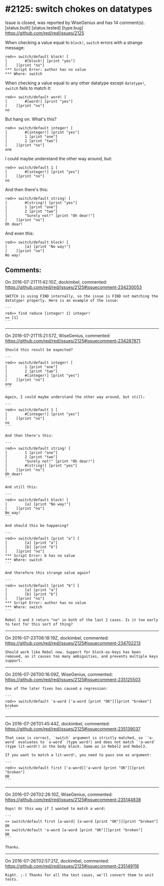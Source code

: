 
#2125: switch chokes on datatypes
================================================================================
Issue is closed, was reported by WiseGenius and has 14 comment(s).
[status.built] [status.tested] [type.bug]
<https://github.com/red/red/issues/2125>

When checking a value equal to `block!`, `switch` errors with a strange message:

```
red>> switch/default block! [
[        #[block!] [print "yes"]
[    ][print "no"]
*** Script Error: author has no value
*** Where: switch
```

When checking a value equal to any other datatype except `datatype!`, `switch` fails to match it:

```
red>> switch/default word! [
[        #[word!] [print "yes"]
[    ][print "no"]
no
```

But hang on. What's this?

```
red>> switch/default integer! [
[        #[integer!] [print "yes"]
[        1 [print "one"]
[        2 [print "two"]
[    ][print "no"]
one
```

I could maybe understand the other way around, but:

```
red>> switch/default 1 [
[        #[integer!] [print "yes"]
[    ][print "no"]
no
```

And then there's this:

```
red>> switch/default string! [
[        #[string!] [print "yes"]
[        1 [print "one"]
[        2 [print "two"]
[        "Surely not!" [print "Oh dear!"]
[    ][print "no"]
Oh dear!
```

And even this:

```
red>> switch/default block! [
[        [a] [print "No way!"]
[    ][print "no"]
No way!
```



Comments:
--------------------------------------------------------------------------------

On 2016-07-21T11:42:10Z, dockimbel, commented:
<https://github.com/red/red/issues/2125#issuecomment-234230053>

    SWITCH is using FIND internally, so the issue is FIND not matching the datatype! properly. Here is an example of the issue:
    
    ```
    red>> find reduce [integer! 1] integer!
    == [1]
    ```

--------------------------------------------------------------------------------

On 2016-07-21T15:21:57Z, WiseGenius, commented:
<https://github.com/red/red/issues/2125#issuecomment-234287871>

    Should this result be expected?
    
    ```
    red>> switch/default integer! [
    [        1 [print "one"]
    [        2 [print "two"]
    [        #[integer!] [print "yes"]
    [    ][print "no"]
    one
    ```
    
    Again, I could maybe understand the other way around, but still:
    
    ```
    red>> switch/default 1 [
    [        #[integer!] [print "yes"]
    [    ][print "no"]
    no
    ```
    
    And then there's this:
    
    ```
    red>> switch/default string! [
    [        1 [print "one"]
    [        2 [print "two"]
    [        "Surely not!" [print "Oh dear!"]
    [        #[string!] [print "yes"]
    [    ][print "no"]
    Oh dear!
    ```
    
    And still this:
    
    ```
    red>> switch/default block! [
    [        [a] [print "No way!"]
    [    ][print "no"]
    No way!
    ```
    
    And should this be happening?
    
    ```
    red>> switch/default [print "a"] [
    [        [a] [print "a"]
    [        [b] [print "b"]
    [    ][print "no"]
    *** Script Error: b has no value
    *** Where: switch
    ```
    
    And therefore this strange value again?
    
    ```
    red>> switch/default [print "b"] [
    [        [a] [print "a"]
    [        [b] [print "b"]
    [    ][print "no"]
    *** Script Error: author has no value
    *** Where: switch
    ```
    
    Rebol 2 and 3 return "no" in both of the last 2 cases. Is it too early to test for this sort of thing?

--------------------------------------------------------------------------------

On 2016-07-23T06:18:19Z, dockimbel, commented:
<https://github.com/red/red/issues/2125#issuecomment-234702213>

    Should work like Rebol now. Support for block-as-keys has been removed, as it causes too many ambiguities, and prevents multiple keys support.

--------------------------------------------------------------------------------

On 2016-07-26T00:16:09Z, WiseGenius, commented:
<https://github.com/red/red/issues/2125#issuecomment-235125503>

    One of the later fixes has caused a regression:
    
    ```
    red>> switch/default 'a-word ['a-word [print "OK"]][print "broken"]
    broken
    ```

--------------------------------------------------------------------------------

On 2016-07-26T01:45:44Z, dockimbel, commented:
<https://github.com/red/red/issues/2125#issuecomment-235139037>

    That case is correct, `switch` argument is strictly matched, so `'a-word` evaluates to `a-word` (type word!) and does not match `'a-word` (type lit-word!) in the body block. Same as in Rebol2 and Rebol3.
    
    If you want to match a lit-word!, you need to pass one as argument:
    
    ```
    red>> switch/default first ['a-word]['a-word [print "OK"]][print "broken"]
    OK
    ```

--------------------------------------------------------------------------------

On 2016-07-26T02:26:10Z, WiseGenius, commented:
<https://github.com/red/red/issues/2125#issuecomment-235144838>

    Oops! Or this way if I wanted to match a word:
    
    ```
    >> switch/default first [a-word] [a-word [print "OK"]][print "broken"]
    OK
    >> switch/default 'a-word [a-word [print "OK"]][print "broken"]
    OK
    ```
    
    Thanks.

--------------------------------------------------------------------------------

On 2016-07-26T02:57:21Z, dockimbel, commented:
<https://github.com/red/red/issues/2125#issuecomment-235149116>

    Right. ;-) Thanks for all the test cases, we'll convert them to unit tests.

